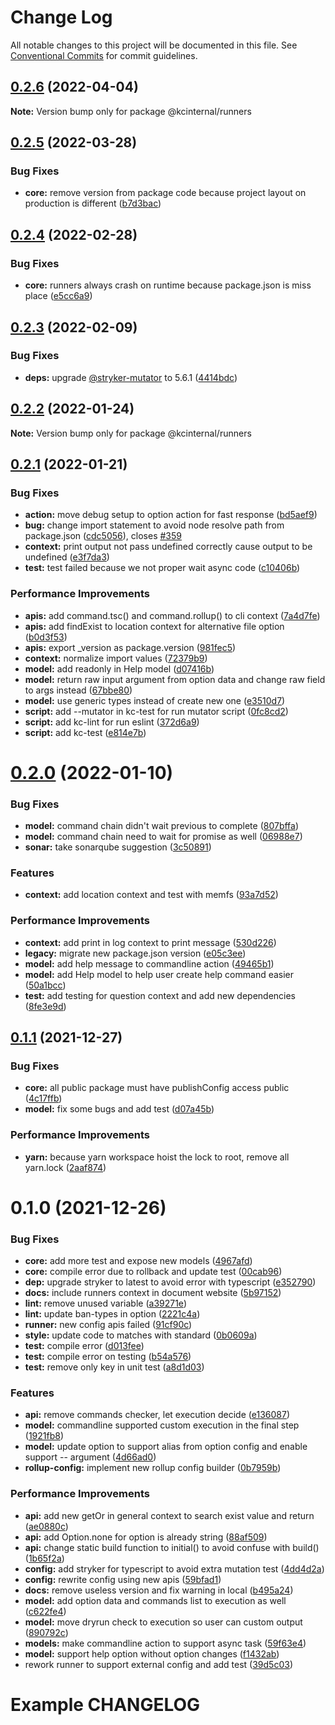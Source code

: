 # Change Log

All notable changes to this project will be documented in this file.
See [Conventional Commits](https://conventionalcommits.org) for commit guidelines.

## [0.2.6](https://github.com/kamontat/kcutils/compare/@kcinternal/runners@0.2.5...@kcinternal/runners@0.2.6) (2022-04-04)

**Note:** Version bump only for package @kcinternal/runners





## [0.2.5](https://github.com/kamontat/kcutils/compare/@kcinternal/runners@0.2.4...@kcinternal/runners@0.2.5) (2022-03-28)


### Bug Fixes

* **core:** remove version from package code because project layout on production is different ([b7d3bac](https://github.com/kamontat/kcutils/commit/b7d3bac3b953e05649875943ced6815c2e1dcb9b))





## [0.2.4](https://github.com/kamontat/kcutils/compare/@kcinternal/runners@0.2.3...@kcinternal/runners@0.2.4) (2022-02-28)


### Bug Fixes

* **core:** runners always crash on runtime because package.json is miss place ([e5cc6a9](https://github.com/kamontat/kcutils/commit/e5cc6a9e300dbc4d0414c6b5bc38e3cec5a787da))





## [0.2.3](https://github.com/kamontat/kcutils/compare/@kcinternal/runners@0.2.2...@kcinternal/runners@0.2.3) (2022-02-09)


### Bug Fixes

* **deps:** upgrade [@stryker-mutator](https://github.com/stryker-mutator) to 5.6.1 ([4414bdc](https://github.com/kamontat/kcutils/commit/4414bdc71996c26394247a055e690b881d27a784))





## [0.2.2](https://github.com/kamontat/kcutils/compare/@kcinternal/runners@0.2.1...@kcinternal/runners@0.2.2) (2022-01-24)

**Note:** Version bump only for package @kcinternal/runners





## [0.2.1](https://github.com/kamontat/kcutils/compare/@kcinternal/runners@0.2.0...@kcinternal/runners@0.2.1) (2022-01-21)


### Bug Fixes

* **action:** move debug setup to option action for fast response ([bd5aef9](https://github.com/kamontat/kcutils/commit/bd5aef95988dfd4bfc3ee679a05266d19784055b))
* **bug:** change import statement to avoid node resolve path from package.json ([cdc5056](https://github.com/kamontat/kcutils/commit/cdc50560da2ef07223e58e9ad97354c354ccfd76)), closes [#359](https://github.com/kamontat/kcutils/issues/359)
* **context:** print output not pass undefined correctly cause output to be undefined ([e3f7da3](https://github.com/kamontat/kcutils/commit/e3f7da3dfed088921cb267d43a5390804c558b5b))
* **test:** test failed because we not proper wait async code ([c10406b](https://github.com/kamontat/kcutils/commit/c10406bf432d2d350524a845335e254d2627a149))


### Performance Improvements

* **apis:** add command.tsc() and command.rollup() to cli context ([7a4d7fe](https://github.com/kamontat/kcutils/commit/7a4d7fe9d1d763ff7a6aaa8b168a483f490f7c0f))
* **apis:** add findExist to location context for alternative file option ([b0d3f53](https://github.com/kamontat/kcutils/commit/b0d3f53d8c22c3573175f5ee5a7d914e995d7fd1))
* **apis:** export _version as package.version ([981fec5](https://github.com/kamontat/kcutils/commit/981fec5cb98e5a5b8031fbe4786f25b6d46d1f61))
* **context:** normalize import values ([72379b9](https://github.com/kamontat/kcutils/commit/72379b92bc457675840e952a52fa4e0c8d617d91))
* **model:** add readonly in Help model ([d07416b](https://github.com/kamontat/kcutils/commit/d07416b43160a77059f97939a9e1285cd5219f1a))
* **model:** return raw input argument from option data and change raw field to args instead ([67bbe80](https://github.com/kamontat/kcutils/commit/67bbe8056c079cc9adc220a6eca5f5530d45086c))
* **model:** use generic types instead of create new one ([e3510d7](https://github.com/kamontat/kcutils/commit/e3510d76638d3bd1a4daf1c204eb5149bc36a0ce))
* **script:** add --mutator in kc-test for run mutator script ([0fc8cd2](https://github.com/kamontat/kcutils/commit/0fc8cd2b7db15707b676fd28539d5ab162ee1b2d))
* **script:** add kc-lint for run eslint ([372d6a9](https://github.com/kamontat/kcutils/commit/372d6a9a09a9b4b958a3d9e5dfdf42a0002a6787))
* **script:** add kc-test ([e814e7b](https://github.com/kamontat/kcutils/commit/e814e7b0f49c5c6605d899295c9003a6191c9664))





# [0.2.0](https://github.com/kamontat/kcutils/compare/@kcinternal/runners@0.1.1...@kcinternal/runners@0.2.0) (2022-01-10)


### Bug Fixes

* **model:** command chain didn't wait previous to complete ([807bffa](https://github.com/kamontat/kcutils/commit/807bffa62d2cf9d4b07d4d579244579b6a76e859))
* **model:** command chain need to wait for promise as well ([06988e7](https://github.com/kamontat/kcutils/commit/06988e79278869def94c41319af66bcf77f1e073))
* **sonar:** take sonarqube suggestion ([3c50891](https://github.com/kamontat/kcutils/commit/3c508912543396fda4ee7e93ed6226c8c0770cdc))


### Features

* **context:** add location context and test with memfs ([93a7d52](https://github.com/kamontat/kcutils/commit/93a7d52c491c0ed6dcab11aea066db84cca9bae4))


### Performance Improvements

* **context:** add print in log context to print message ([530d226](https://github.com/kamontat/kcutils/commit/530d226b6a5c041c51a78a8ffac721bfeb0f0c4a))
* **legacy:** migrate new package.json version ([e05c3ee](https://github.com/kamontat/kcutils/commit/e05c3ee8f703f79504e80529420f7b2bf6ca727d))
* **model:** add help message to commandline action ([49465b1](https://github.com/kamontat/kcutils/commit/49465b1e0ad2c2251bb7540213030abe112de74e))
* **model:** add Help model to help user create help command easier ([50a1bcc](https://github.com/kamontat/kcutils/commit/50a1bcc79cc1ccbe20a593b63fb02b4a1a21f3ee))
* **test:** add testing for question context and add new dependencies ([8fe3e9d](https://github.com/kamontat/kcutils/commit/8fe3e9de1627a6de49cd3fca34d7689a3a3c1f92))





## [0.1.1](https://github.com/kamontat/kcutils/compare/@kcinternal/runners@0.1.0...@kcinternal/runners@0.1.1) (2021-12-27)


### Bug Fixes

* **core:** all public package must have publishConfig access public ([4c17ffb](https://github.com/kamontat/kcutils/commit/4c17ffb799bb44a87997101a15825366d9f55495))
* **model:** fix some bugs and add test ([d07a45b](https://github.com/kamontat/kcutils/commit/d07a45b0537a5ad50e0a31249a1e823183f0f7dd))


### Performance Improvements

* **yarn:** because yarn workspace hoist the lock to root, remove all yarn.lock ([2aaf874](https://github.com/kamontat/kcutils/commit/2aaf87404c68f6b7f1ad8deb5984b5e00ba6085e))





# 0.1.0 (2021-12-26)


### Bug Fixes

* **core:** add more test and expose new models ([4967afd](https://github.com/kamontat/kcutils/commit/4967afd2962efada617b7931d9437f556f4078ef))
* **core:** compile error due to rollback and update test ([00cab96](https://github.com/kamontat/kcutils/commit/00cab96ad2b12db014d63582c93130601608c834))
* **dep:** upgrade stryker to latest to avoid error with typescript ([e352790](https://github.com/kamontat/kcutils/commit/e352790cccfdeeab8922ef9a9f899b91c6c657d7))
* **docs:** include runners context in document website ([5b97152](https://github.com/kamontat/kcutils/commit/5b97152d837c69febe443a43d667898d9fa51382))
* **lint:** remove unused variable ([a39271e](https://github.com/kamontat/kcutils/commit/a39271e1757891e9013c743abc91bbee4c01709e))
* **lint:** update ban-types in option ([2221c4a](https://github.com/kamontat/kcutils/commit/2221c4ae5ae62f79858bca08f2ee95a6c80946e9))
* **runner:** new config apis failed ([91cf90c](https://github.com/kamontat/kcutils/commit/91cf90c433987f0d1397b0389fcd3def9d509002))
* **style:** update code to matches with standard ([0b0609a](https://github.com/kamontat/kcutils/commit/0b0609a1940fa9def1dfb2054eb9b90a3a87208d))
* **test:** compile error ([d013fee](https://github.com/kamontat/kcutils/commit/d013feea958fc55cbc2826b04dedb541b4d02e38))
* **test:** compile error on testing ([b54a576](https://github.com/kamontat/kcutils/commit/b54a576782e867fdbf64b20f3d7ffb0d3051523f))
* **test:** remove only key in unit test ([a8d1d03](https://github.com/kamontat/kcutils/commit/a8d1d03437e209353f511c694597846dfadfea9a))


### Features

* **api:** remove commands checker, let execution decide ([e136087](https://github.com/kamontat/kcutils/commit/e1360873be00b13f96246b5fa11da661caddb888))
* **model:** commandline supported custom execution in the final step ([1921fb8](https://github.com/kamontat/kcutils/commit/1921fb8323c0d3c6ae842d5e74ce42c60704a134))
* **model:** update option to support alias from option config and enable support -- argument ([4d66ad0](https://github.com/kamontat/kcutils/commit/4d66ad0fcd3174100f84d98a983c8d598506adc1))
* **rollup-config:** implement new rollup config builder ([0b7959b](https://github.com/kamontat/kcutils/commit/0b7959bcccb87febc84b91e4c4100e6024a04d19))


### Performance Improvements

* **api:** add new getOr in general context to search exist value and return ([ae0880c](https://github.com/kamontat/kcutils/commit/ae0880c3fd7e2d212402aea58b38d37e07870928))
* **api:** add Option.none for option is already string ([88af509](https://github.com/kamontat/kcutils/commit/88af509c111ab3c8fd39e6aab11f8e552ebc49a1))
* **api:** change static build function to initial() to avoid confuse with build() ([1b65f2a](https://github.com/kamontat/kcutils/commit/1b65f2ae30a51e09334f83e7c303c8df0f54a8d5))
* **config:** add stryker for typescript to avoid extra mutation test ([4dd4d2a](https://github.com/kamontat/kcutils/commit/4dd4d2a4dddc003d3ea6e19213a0bdcdf87c072a))
* **config:** rewrite config using new apis ([59bfad1](https://github.com/kamontat/kcutils/commit/59bfad14160df670a23bd98f36349eda5ad026b1))
* **docs:** remove useless version and fix warning in local ([b495a24](https://github.com/kamontat/kcutils/commit/b495a249c720260ba1e0056253b2211f4b6c00be))
* **model:** add option data and commands list to execution as well ([c622fe4](https://github.com/kamontat/kcutils/commit/c622fe4f0a7de54c6c4372e7cb5aa8eea868931b))
* **model:** move dryrun check to execution so user can custom output ([890792c](https://github.com/kamontat/kcutils/commit/890792c2fc0f031bd707eba7ba8e93372d869057))
* **models:** make commandline action to support async task ([59f63e4](https://github.com/kamontat/kcutils/commit/59f63e4f39a89ba4a90de5cab9e0581a2fb47939))
* **model:** support help option without option changes ([f1432ab](https://github.com/kamontat/kcutils/commit/f1432ab17532bd95194d5eb10901e9f1acb98248))
* rework runner to support external config and add test ([39d5c03](https://github.com/kamontat/kcutils/commit/39d5c037a3c28d38b622184c367cff0f2f305a65))





# Example CHANGELOG
